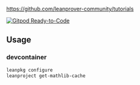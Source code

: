https://github.com/leanprover-community/tutorials

[![Gitpod Ready-to-Code](https://img.shields.io/badge/Gitpod-ready--to--code-blue?logo=gitpod)](https://gitpod.io/#https://github.com/SnO2WMaN/lean3-tutorial)

## Usage

### devcontainer

```bash
leanpkg configure
leanproject get-mathlib-cache
```